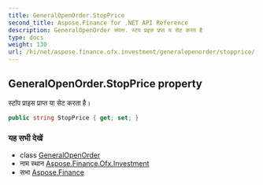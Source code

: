 ```yaml
---
title: GeneralOpenOrder.StopPrice
second_title: Aspose.Finance for .NET API Reference
description: GeneralOpenOrder संपत्त. स्टप प्रइस प्रप्त य सेट करत है
type: docs
weight: 130
url: /hi/net/aspose.finance.ofx.investment/generalopenorder/stopprice/
---
```

## GeneralOpenOrder.StopPrice property

स्टॉप प्राइस प्राप्त या सेट करता है।

```csharp
public string StopPrice { get; set; }
```

### यह सभी देखें

* class [GeneralOpenOrder](../)
* नाम स्थान [Aspose.Finance.Ofx.Investment](../../generalopenorder/)
* सभा [Aspose.Finance](../../../)


